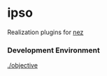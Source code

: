 ipso
====

Realization plugins for [nez](https://github.com/nomilous/nez)

### Development Environment 

[./objective](https://github.com/nomilous/ipso/blob/master/objective)
